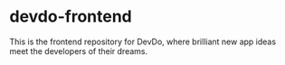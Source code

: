 # devdo-frontend
This is the frontend repository for DevDo, where brilliant new app ideas meet the developers of their dreams.
